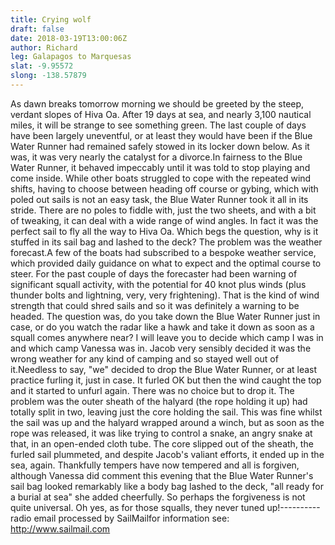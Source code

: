 ```yaml
---
title: Crying wolf
draft: false
date: 2018-03-19T13:00:06Z
author: Richard 
leg: Galapagos to Marquesas 
slat: -9.95572 
slong: -138.57879 
---
```

As dawn breaks tomorrow morning we should be greeted by the steep, verdant slopes of Hiva Oa. After 19 days at sea, and nearly 3,100 nautical miles, it will be strange to see something green. The last couple of days have been largely uneventful, or at least they would have been if the Blue Water Runner had remained safely stowed in its locker down below. As it was, it was very nearly the catalyst for a divorce.In fairness to the Blue Water Runner, it behaved impeccably until it was told to stop playing and come inside. While other boats struggled to cope with the repeated wind shifts, having to choose between heading off course or gybing, which with poled out sails is not an easy task, the Blue Water Runner took it all in its stride. There are no poles to fiddle with, just the two sheets, and with a bit of tweaking, it can deal with a wide range of wind angles. In fact it was the perfect sail to fly all the way to Hiva Oa. Which begs the question, why is it stuffed in its sail bag and lashed to the deck? The problem was the weather forecast.A few of the boats had subscribed to a bespoke weather service, which provided daily guidance on what to expect and the optimal course to steer. For the past couple of days the forecaster had been warning of significant squall activity, with the potential for 40 knot plus winds (plus thunder bolts and lightning, very, very frightening). That is the kind of wind strength that could shred sails and so it was definitely a warning to be headed. The question was, do you take down the Blue Water Runner just in case, or do you watch the radar like a hawk and take it down as soon as a squall comes anywhere near? I will leave you to decide which camp I was in and which camp Vanessa was in.  Jacob very sensibly decided it was the wrong weather for any kind of camping and so stayed well out of it.Needless to say, "we" decided to drop the Blue Water Runner, or at least practice furling it, just in case. It furled OK but then the wind caught the top and it started to unfurl again. There was no choice but to drop it. The problem was the outer sheath of the halyard (the rope holding it up) had totally split in two, leaving just the core holding the sail. This was fine whilst the sail was up and the halyard wrapped around a winch, but as soon as the rope was released, it was like trying to control a snake, an angry snake at that, in an open-ended cloth tube. The core slipped out of the sheath, the furled sail plummeted, and despite Jacob's valiant efforts, it ended up in the sea, again. Thankfully tempers have now tempered and all is forgiven, although Vanessa did comment this evening that the Blue Water Runner's sail bag looked remarkably like a body bag lashed to the deck, "all ready for a burial at sea" she added cheerfully. So perhaps the forgiveness is not quite universal. Oh yes, as for those squalls, they never tuned up!----------radio email processed by SailMailfor information see:  http://www.sailmail.com